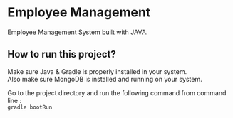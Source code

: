 # Employee Management

Employee Management System built with JAVA.


## How to run this project?

Make sure Java & Gradle is properly installed in your system.
<br />Also make sure MongoDB is installed and running on your system.

Go to the project directory and run the following command from command line : 
<br />`gradle bootRun`
